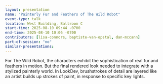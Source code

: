 ```yaml
---
layout: presentation
name: "Painterly Fur and Feathers of The Wild Robot"
event-type: talk
location: West Building, Ballroom C
start-time: 2025-08-10 09:44 -0700
end-time: 2025-08-10 10:06 -0700
contributors: [lisa-connors, baptiste-van-opstal, dan-mccann]
part-of-session: "no"
similar-presentations:
---
```


For The Wild Robot, the characters exhibit the sophistication of real fur and feathers in motion. But the final rendered look needed to integrate with a stylized painterly world. In LookDev, brushstrokes of detail are layered like an artist builds up strokes of paint, in response to specific key lights.
